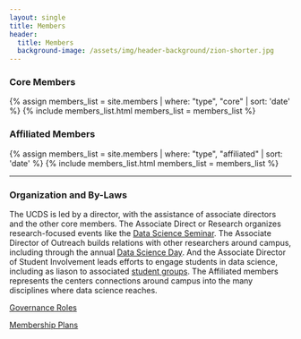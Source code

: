 ```yaml
---
layout: single
title: Members
header:
  title: Members
  background-image: /assets/img/header-background/zion-shorter.jpg
---
```




<h3 class="display-3 mb-3">Core Members</h3>

{% assign members_list = site.members | where: "type", "core"  | sort: 'date' %}
{% include members_list.html members_list = members_list %}

<h3 class="display-3 mb-3">Affiliated Members</h3>
{% assign members_list = site.members | where: "type", "affiliated"  | sort: 'date' %}
{% include members_list.html members_list = members_list %}

---

### Organization and By-Laws

The UCDS is led by a director, with the assistance of associate directors and the other core members.  The Associate Direct or Research organizes research-focused events like the <a href="seminar.html">Data Science Seminar</a>.  The Associate Director of Outreach builds relations with other researchers around campus, including through the annual <a href="dataday.html">Data Science Day</a>.  And the Associate Director of Student Involvement leads efforts to engage students in data science, including as liason to associated <a href="club.html">student groups</a>. The Affiliated members represents the centers connections around campus into the many disciplines where data science reaches.


[Governance Roles](./assets/file/UCDS-Elections[7996].pdf)

[Membership Plans](./assets/file/UCDS-Affiliate[7995].pdf)
